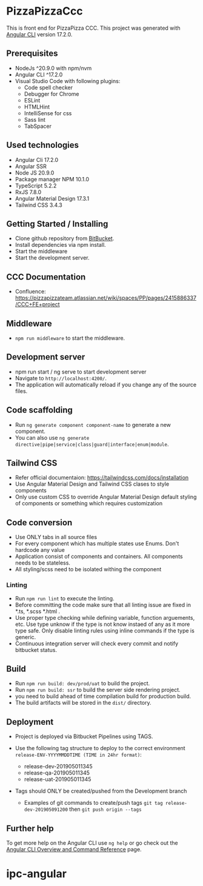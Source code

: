 # PizzaPizzaCcc
This is front end for PizzaPizza CCC.
This project was generated with [Angular CLI](https://github.com/angular/angular-cli) version 17.2.0.

## Prerequisites
-	NodeJs ^20.9.0 with npm/nvm
-	Angular CLI ^17.2.0
-	Visual Studio Code with following plugins:
	-	Code spell checker
	-	Debugger for Chrome
	-	ESLint
	-	HTMLHint
	-	IntelliSense for css
	-	Sass lint
	-	TabSpacer

## Used technologies
-	Angular Cli 17.2.0
-	Angular SSR 
-	Node JS 20.9.0
-	Package manager NPM 10.1.0
-	TypeScript 5.2.2
-	RxJS 7.8.0
-	Angular Material Design 17.3.1
-	Tailwind CSS 3.4.3

## Getting Started / Installing
-	Clone github repository from [BitBucket](https://bitbucket.org/pizzapizzateam/ppl-ccc-fe-phx2/src/ccc-uat/).
-	Install dependencies via npm install.
-	Start the middleware
-	Start the development server.

## CCC Documentation
-	Confluence: https://pizzapizzateam.atlassian.net/wiki/spaces/PP/pages/2415886337/CCC+FE+project

## Middleware
-	`npm run middleware` to start the middleware.

## Development server
-	npm run start / ng serve to start development server
-	Navigate to `http://localhost:4200/`.
-	The application will automatically reload if you change any of the source files.

## Code scaffolding
-	Run `ng generate component component-name` to generate a new component.
-	You can also use `ng generate directive|pipe|service|class|guard|interface|enum|module`.

## Tailwind CSS
-	Refer official documentaion: https://tailwindcss.com/docs/installation
-	Use Angular Material Design and Tailwind CSS clases to style components
-	Only use custom CSS to override Angular Material Design default styling of components or something which requires customization


## Code conversion
-	Use ONLY tabs in all source files
-	For every component which has multiple states use Enums. Don't hardcode any value
-	Application consist of components and containers. All components needs to be stateless.
-	All styling/scss need to be isolated withing the component

### Linting
-	Run `npm run lint` to execute the linting.
-	Before committing the code make sure that all linting issue are fixed in *.ts, *.scss *.html .
-	Use proper type checking while defining variable, function arguements, etc. Use type unknow if the type is 
	not know instaed of any as it more type safe. Only disable linting rules using inline commands if the type is
	generic.
-	Continuous integration server will check every commit and notify bitbucket status.

## Build
-	Run `npm run build: dev/prod/uat` to build the project.
-	Run `npm run build: ssr` to build the server side rendering project.
-	you need to build ahead of time compilation build for production build.
-	The build artifacts will be stored in the `dist/` directory.

## Deployment
-	Project is deployed via Bitbucket Pipelines using TAGS.
-	Use the following tag structure to deploy to the correct environment `release-ENV-YYYYMMDDTIME (TIME in 24hr format)`:
	-	release-dev-201905011345
	-	release-qa-201905011345
	-	release-uat-201905011345

-	Tags should ONLY be created/pushed from the Development branch
	-	Examples of git commands to create/push tags `git tag release-dev-201905091200` then `git push origin --tags`

## Further help
To get more help on the Angular CLI use `ng help` or go check out the [Angular CLI Overview and Command Reference](https://angular.io/cli) page.
# ipc-angular
